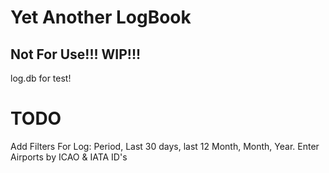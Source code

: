 # Yet Another LogBook
Not For Use!!! WIP!!!
----------------------
log.db for test!

# TODO

Add Filters For Log: Period, Last 30 days, last 12 Month, Month, Year.
Enter Airports by ICAO & IATA ID's
